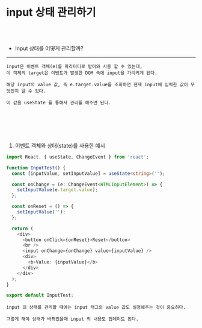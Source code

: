 # input 상태 관리하기

<br />
<br />

* Input 상태를 어떻게 관리할까?
---

```
input은 이벤트 객체(e)를 파라미터로 받아와 사용 할 수 있는데,
이 객체의 target은 이벤트가 발생한 DOM 속에 input을 가리키게 된다. 

해당 input의 value 값, 즉 e.target.value를 조회하면 현재 input에 입력한 값이 무엇인지 알 수 있다.

이 값을 useState 를 통해서 관리를 해주면 된다.
```

<br />
<br />
<br />
<br />

1. 이벤트 객체와 상태(state)를 사용한 예시

```ts
import React, { useState, ChangeEvent } from 'react';

function InputTest() {
  const [inputValue, setInputValue] = useState<string>('');

  const onChange = (e: ChangeEvent<HTMLInputElement>) => {
    setInputValue(e.target.value);
  };

  const onReset = () => {
    setInputValue('');
  };

  return (
    <div>
      <button onClick={onReset}>Reset</button>
      <br />
      <input onChange={onChange} value={inputValue} />
      <div>
        <b>Value: {inputValue}</b>
      </div>
    </div>
  );
}

export default InputTest;
```

```
input 의 상태를 관리할 때에는 input 태그의 value 값도 설정해주는 것이 중요하다.

그렇게 해야 상태가 바뀌었을때 input 의 내용도 업데이트 된다.
```

